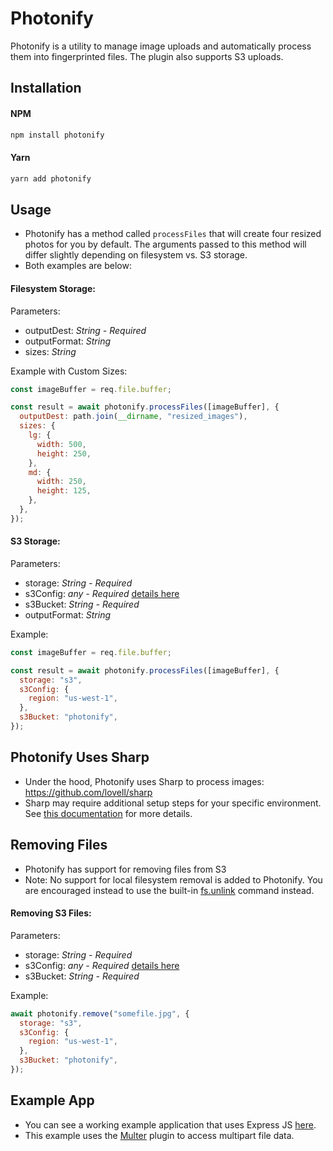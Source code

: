 # Photonify

Photonify is a utility to manage image uploads and automatically process them into fingerprinted files. The plugin also supports S3 uploads.

## Installation

#### NPM

```bash
npm install photonify
```

#### Yarn

```bash
yarn add photonify
```

## Usage

- Photonify has a method called `processFiles` that will create four resized photos for you by default. The arguments passed to this method will differ slightly depending on filesystem vs. S3 storage.
- Both examples are below:

#### Filesystem Storage:

Parameters:

- outputDest: _String - Required_
- outputFormat: _String_
- sizes: _String_

Example with Custom Sizes:

```javascript
const imageBuffer = req.file.buffer;

const result = await photonify.processFiles([imageBuffer], {
  outputDest: path.join(__dirname, "resized_images"),
  sizes: {
    lg: {
      width: 500,
      height: 250,
    },
    md: {
      width: 250,
      height: 125,
    },
  },
});
```

#### S3 Storage:

Parameters:

- storage: _String - Required_
- s3Config: _any - Required_ [details here](https://docs.aws.amazon.com/AWSJavaScriptSDK/v3/latest/client/s3/)
- s3Bucket: _String - Required_
- outputFormat: _String_

Example:

```javascript
const imageBuffer = req.file.buffer;

const result = await photonify.processFiles([imageBuffer], {
  storage: "s3",
  s3Config: {
    region: "us-west-1",
  },
  s3Bucket: "photonify",
});
```

## Photonify Uses Sharp

- Under the hood, Photonify uses Sharp to process images: https://github.com/lovell/sharp
- Sharp may require additional setup steps for your specific environment. See [this documentation](https://sharp.pixelplumbing.com/install#cross-platform) for more details.

## Removing Files

- Photonify has support for removing files from S3
- Note: No support for local filesystem removal is added to Photonify. You are encouraged instead to use the built-in [fs.unlink](https://nodejs.org/api/fs.html#fspromisesunlinkpath) command instead.

#### Removing S3 Files:

Parameters:

- storage: _String - Required_
- s3Config: _any - Required_ [details here](https://docs.aws.amazon.com/AWSJavaScriptSDK/v3/latest/client/s3/)
- s3Bucket: _String - Required_

Example:

```javascript
await photonify.remove("somefile.jpg", {
  storage: "s3",
  s3Config: {
    region: "us-west-1",
  },
  s3Bucket: "photonify",
});
```

## Example App

- You can see a working example application that uses Express JS [here](https://github.com/photonify/photonify-express-example).
- This example uses the [Multer](https://github.com/expressjs/multer) plugin to access multipart file data.
